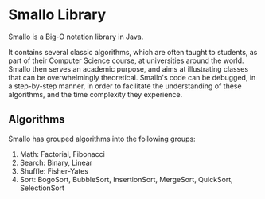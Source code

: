 # Smallo Library

Smallo is a Big-O notation library in Java. 

It contains several classic algorithms, which are often taught to students, as 
part of their Computer Science course, at universities around the world. Smallo 
then serves an academic purpose, and aims at illustrating classes that can be 
overwhelmingly theoretical. Smallo's code can be debugged, in a step-by-step 
manner, in order to facilitate the understanding of these algorithms, and the 
time complexity they experience.

## Algorithms

Smallo has grouped algorithms into the following groups:
1. Math: Factorial, Fibonacci
2. Search: Binary, Linear
3. Shuffle: Fisher-Yates
4. Sort: BogoSort, BubbleSort, InsertionSort, MergeSort, QuickSort, SelectionSort
